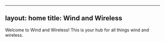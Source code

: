 
---
layout: home
title: Wind and Wireless
---
Welcome to Wind and Wireless! This is your hub for all things wind and wireless.

